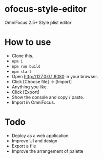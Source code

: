 # ofocus-style-editor
OmniFocus 2.5+ Style plist editor

# How to use

- Clone this.
- `npm i`
- `npm run build`
- `npm start`
- Open http://127.0.0.1:8080 in your browser.
- Click [Choose file] -> [Import]
- Anything you like.
- Click [Export]
- Show the console and copy / paste.
- Import in OmniFocus.

# Todo

- Deploy as a web application
- Improve UI and design
- Export a file
- Improve the arrangement of palette
